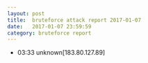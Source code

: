 ```yaml
---
layout: post
title:  bruteforce attack report 2017-01-07
date:   2017-01-07 23:59:59
category: bruteforce report
---
```


* 03:33 unknown[183.80.127.89]
